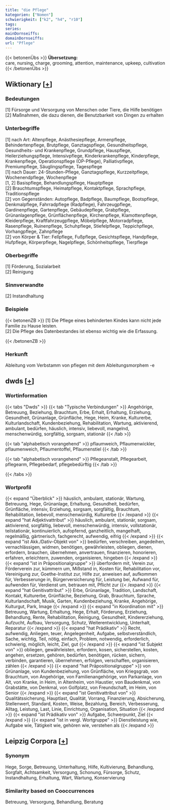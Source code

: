 ```yaml
---
title: "die Pflege"
kategorien: ["Nomen"]
schwierigkeit: ["k2", "h4", "r10"]
tags:
series:
mainDornseiffs:
domainDornseiffs:
url: "Pflege"
---
```


{{< betonenÜbs >}}
**Übersetzung:**  
care, nursing, charge, grooming, attention, maintenance, upkeep, cultivation  
{{< /betonenÜbs >}}

## Wiktionary [[+](https://de.wiktionary.org/wiki/Pflege)]

### Bedeutungen
[1] Fürsorge und Versorgung von Menschen oder Tiere, die Hilfe benötigen  
[2] Maßnahmen, die dazu dienen, die Benutzbarkeit von Dingen zu erhalten  

### Unterbegriffe
[1] nach Art: Altenpflege, Anästhesiepflege, Armenpflege, Behindertenpflege, Brutpflege, Ganztagspflege, Gesundheitspflege, Gesundheits- und Krankenpflege, Grundpflege, Hauspflege, Heilerziehungspflege, Intensivpflege, Kinderkrankenpflege, Kinderpflege, Krankenpflege, Operationspflege (OP-Pflege), Palliativpflege, Premiumpflege, Säuglingspflege, Tagespflege  
[1] nach Dauer: 24-Stunden-Pflege, Ganztagspflege, Kurzzeitpflege, Wochenendpflege, Wochenpflege  
[1, 2] Basispflege, Behandlungspflege, Hauptpflege  
[2] Brauchtumspflege, Heimatpflege, Kontaktpflege, Sprachpflege, Traditionspflege  
[2] von Gegenständen: Autopflege, Badpflege, Baumpflege, Bootspflege, Denkmalpflege, Fahrradpflege (Radpflege), Fahrzeugpflege, Gardinenpflege, Gartenpflege, Gebäudepflege, Grabpflege, Grünanlagenpflege, Grünflächenpflege, Kirchenpflege, Klamottenpflege, Kleiderpflege, Kraftfahrzeugpflege, Möbelpflege, Motorradpflege, Rasenpflege, Ruinenpflege, Schuhpflege, Stiefelpflege, Teppichpflege, Vorhangpflege, Zahnpflege  
[2] von Körper & Tier: Fellpflege, Fußpflege, Gesichtspflege, Handpflege, Hufpflege, Körperpflege, Nagelpflege, Schönheitspflege, Tierpflege  

### Oberbegriffe
[1] Förderung, Sozialarbeit  
[2] Reinigung  

### Sinnverwandte
[2] Instandhaltung  

### Beispiele
{{< betonenZB >}}
[1] Die Pflege eines behinderten Kindes kann nicht jede Familie zu Hause leisten.  
[2] Die Pflege des Datenbestandes ist ebenso wichtig wie die Erfassung.  

{{< /betonenZB >}}
### Herkunft
Ableitung vom Verbstamm von pflegen mit dem Ableitungsmorphem -e  



## dwds [[+](https://www.dwds.de/wb/Pflege)]

### Wortinformation
{{< tabs "Dwds" >}}
{{< tab "Typische Verbindungen" >}}
Angehörige, Betreuung, Beziehung, Brauchtum, Erbe, Erhalt, Erhaltung, Erziehung, Gesundheit, Grünanlage, Grünfläche, Hege, Heim, Kranke, Kulturerbe, Kulturlandschaft, Kundenbeziehung, Rehabilitation, Wartung, aktivierend, ambulant, bedürfen, häuslich, intensiv, liebevoll, mangelnd, menschenwürdig, sorgfältig, sorgsam, stationär
{{< /tab >}}

{{< tab "alphabetisch vorangehend" >}}
pflaumweich, Pflaumenwickler, pflaumenweich, Pflaumentoffel, Pflaumenstiel
{{< /tab >}}

{{< tab "alphabetisch vorangehend" >}}
Pflegeanstalt, Pflegearbeit, pflegearm, Pflegebedarf, pflegebedürftig
{{< /tab >}}

{{< /tabs >}}

### Wortprofil
{{< expand "Überblick" >}} häuslich, ambulant, stationär, Wartung, Betreuung, Hege, Grünanlage, Erhaltung, Gesundheit, bedürfen, Grünfläche, intensiv, Erziehung, sorgsam, sorgfältig, Brauchtum, Rehabilitation, liebevoll, menschenwürdig, Kulturerbe {{< /expand >}}
{{< expand "hat Adjektivattribut" >}} häuslich, ambulant, stationär, sorgsam, aktivierend, sorgfältig, liebevoll, menschenwürdig, intensiv, vollstationär, teilstationär, kontinuierlich, aufopfernd, ganzheitlich, mangelhaft, regelmäßig, gärtnerisch, fachgerecht, aufwendig, eifrig {{< /expand >}}
{{< expand "ist Akk./Dativ-Objekt von" >}} bedürfen, verschreiben, angedeihen, vernachlässigen, widmen, benötigen, gewährleisten, obliegen, dienen, erfordern, brauchen, übernehmen, anvertrauen, finanzieren, honorieren, erfahren, erleichtern, zuwenden, organisieren, hingeben {{< /expand >}}
{{< expand "ist in Präpositionalgruppe" >}} überfordern mit, Verein zur, Förderverein zur, kümmern um, Mißstand in, Kosten für, Rehabilitation vor, Vereinigung zur, Goethe-Institut zur, Hilfe zur, anweisen auf, aufkommen für, Verbesserunge in, Bürgerversicherung für, Leistung bei, Aufwand für, aufwenden für, Verdienst um, betrauen mit, Pflicht zur {{< /expand >}}
{{< expand "hat Genitivattribut" >}} Erbe, Grünanlage, Tradition, Landschaft, Kontakt, Kulturerbe, Grünfläche, Beziehung, Grab, Brauchtum, Sprache, Kulturlandschaft, Musik, Garten, Kundenbeziehung, Kranke, Angehörige, Kulturgut, Park, Image {{< /expand >}}
{{< expand "in Koordination mit" >}} Betreuung, Wartung, Erhaltung, Hege, Erhalt, Förderung, Erziehung, Behandlung, Rente, Rehabilitation, Reinigung, Gesundheit, Kindererziehung, Aufzucht, Aufbau, Versorgung, Schutz, Weiterentwicklung, Unterhalt, Reparatur {{< /expand >}}
{{< expand "hat Prädikativ" >}} Recht, aufwendig, Anliegen, teuer, Angelegenheit, Aufgabe, selbstverständlich, Sache, wichtig, Teil, nötig, einfach, Problem, notwendig, erforderlich, schwierig, möglich, leicht, Ziel, gut {{< /expand >}}
{{< expand "ist Subjekt von" >}} obliegen, gewährleisten, erfordern, kosen, sicherstellen, kosten, angehen, ersetzen, gehören, bedürfen, benötigen, rücken, sichern, verbinden, garantieren, übernehmen, erfolgen, verschaffen, organisieren, zählen {{< /expand >}}
{{< expand "hat Präpositionalgruppe" >}} von Grünanlage, von Kundenbeziehung, von Grünfläche, von Kriegsgrab, von Brauchtum, von Angehörige, von Familienangehörige, von Parkanlage, von Alt, von Kranke, in Heim, in Altenheim, von Haustier, von Baudenkmal, von Grabstätte, von Denkmal, von Golfplatz, von Freundschaft, im Heim, von Senior {{< /expand >}}
{{< expand "ist Genitivattribut von" >}} Qualitätssicherung, Hauptlast, Qualität, Vorrang, Finanzierung, Absicherung, Stellenwert, Standard, Kosten, Weise, Bezahlung, Bereich, Verbesserung, Alltag, Leistung, Last, Linie, Einrichtung, Organisation, Situation {{< /expand >}}
{{< expand "ist Prädikativ von" >}} Aufgabe, Schwerpunkt, Ziel {{< /expand >}}
{{< expand "ist in vergl. Wortgruppe" >}} Dienstleistung wie, Aufgabe wie, Tätigkeit wie, gehören wie, verstehen als {{< /expand >}}

## Leipzig Corpora [[+](https://corpora.uni-leipzig.de/en/res?word=Pflege&corpusId=deu_newscrawl-public_2018)]


### Synonym
Hege, Sorge, Betreuung, Unterhaltung, Hilfe, Kultivierung, Behandlung, Sorgfalt, Achtsamkeit, Versorgung, Schonung, Fürsorge, Schutz, Instandhaltung, Erhaltung, Wart, Wartung, Konservierung


### Similarity based on Cooccurrences
Betreuung, Versorgung, Behandlung, Beratung

